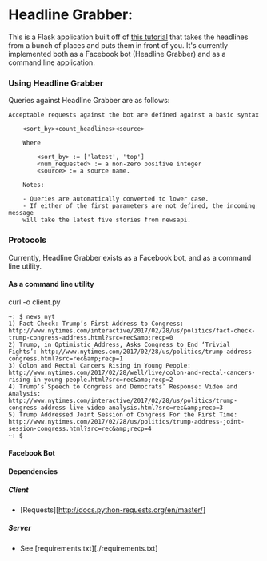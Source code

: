 # Headline Grabber:

This is a Flask application built off of [this tutorial](https://blog.hartleybrody.com/fb-messenger-bot/) that takes the headlines from a bunch of places and puts them in front of you. It's currently implemented both as a Facebook bot (Headline Grabber) and as a command line application. 

### Using Headline Grabber 

Queries against Headline Grabber are as follows:

```
Acceptable requests against the bot are defined against a basic syntax

	<sort_by><count_headlines><source>

	Where

		<sort_by> := ['latest', 'top'] 
		<num_requested> := a non-zero positive integer
		<source> := a source name.

	Notes:

	- Queries are automatically converted to lower case.
	- If either of the first parameters are not defined, the incoming message 
	will take the latest five stories from newsapi. 
```

### Protocols

Currently, Headline Grabber exists as a Facebook bot, and as a command line utility. 


#### As a command line utility 

curl -o client.py

```
~: $ news nyt
1) Fact Check: Trump’s First Address to Congress: http://www.nytimes.com/interactive/2017/02/28/us/politics/fact-check-trump-congress-address.html?src=rec&amp;recp=0
2) Trump, in Optimistic Address, Asks Congress to End ‘Trivial Fights’: http://www.nytimes.com/2017/02/28/us/politics/trump-address-congress.html?src=rec&amp;recp=1
3) Colon and Rectal Cancers Rising in Young People: http://www.nytimes.com/2017/02/28/well/live/colon-and-rectal-cancers-rising-in-young-people.html?src=rec&amp;recp=2
4) Trump’s Speech to Congress and Democrats’ Response: Video and Analysis: http://www.nytimes.com/interactive/2017/02/28/us/politics/trump-congress-address-live-video-analysis.html?src=rec&amp;recp=3
5) Trump Addressed Joint Session of Congress For the First Time: http://www.nytimes.com/2017/02/28/us/politics/trump-address-joint-session-congress.html?src=rec&amp;recp=4
~: $ 
```

#### Facebook Bot

#### Dependencies 

##### Client
- [Requests][http://docs.python-requests.org/en/master/]
##### Server
- See [requirements.txt][./requirements.txt]

